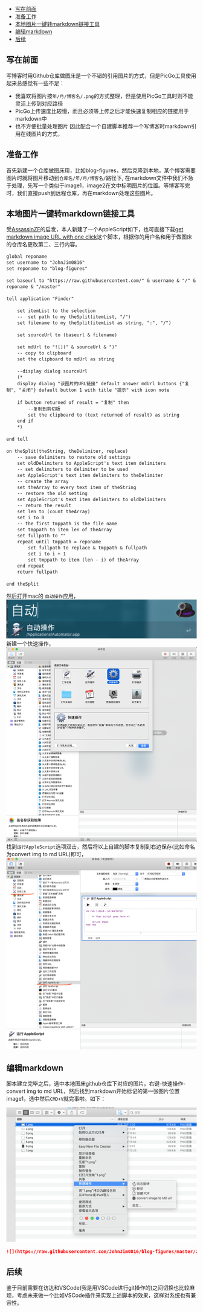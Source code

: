 - [写在前面](#写在前面)
- [准备工作](#准备工作)
- [本地图片一键转markdown链接工具](#本地图片一键转markdown链接工具)
- [编辑markdown](#编辑markdown)
- [后续](#后续)
  
## 写在前面

写博客时用Github仓库做图床是一个不错的引用图片的方式，但是PicGo工具使用起来总感觉有一些不足：
* 我喜欢将图片按```年/月/博客名/.png```的方式整理，但是使用PicGo工具时则不能灵活上传到对应路径
* PicGo上传速度比较慢，而且必须等上传之后才能快速复制相应的链接用于markdown中
* 也不方便批量处理图片
因此配合一个自建脚本推荐一个写博客时markdown引用在线图片的方式，

## 准备工作

首先新建一个仓库做图床用，比如blog-figures，然后克隆到本地，某个博客需要图片时就将图片移动到```仓库名/年/月/博客名/```路径下,
在markdown文件中我们不急于处理，先写一个类似于image1，image2在文中标明图片的位置。等博客写完时，我们直接push到远程仓库，再在markdown处理这些图片。

## 本地图片一键转markdown链接工具

受[AssassinZF](https://github.com/AssassinZF/markdown-image-tool)的启发，本人新建了一个AppleScript如下，也可直接下载[get markdown image URL with one click]()这个脚本，根据你的用户名和用于做图床的仓库名更改第二、三行内容。

```AppleScript
global reponame
set username to "JohnJim0816"
set reponame to "blog-figures"

set baseurl to "https://raw.githubusercontent.com/" & username & "/" & reponame & "/master"

tell application "Finder"
	
	set itemList to the selection
	--	set path to my theSplit(itemList, "/")
	set filename to my theSplit(itemList as string, ":", "/")
	
	set sourceUrl to (baseurl & filename)
	
	set mdUrl to "![](" & sourceUrl & ")"
	-- copy to clipboard
	set the clipboard to mdUrl as string
	
	--display dialog sourceUrl
	(*
	display dialog "该图片的URL链接" default answer mdUrl buttons {"复制", "关闭"} default button 1 with title "提示" with icon note
	
	if button returned of result = "复制" then
		--复制到剪切板
		set the clipboard to (text returned of result) as string
	end if
	*)
	
end tell

on theSplit(theString, theDelimiter, replace)
	-- save delimiters to restore old settings
	set oldDelimiters to AppleScript's text item delimiters
	-- set delimiters to delimiter to be used
	set AppleScript's text item delimiters to theDelimiter
	-- create the array
	set theArray to every text item of theString
	-- restore the old setting
	set AppleScript's text item delimiters to oldDelimiters
	-- return the result	
	set len to (count theArray)
	set i to 0
	-- the first tmppath is the file name
	set tmppath to item len of theArray
	set fullpath to ""
	repeat until tmppath = reponame
		set fullpath to replace & tmppath & fullpath
		set i to i + 1
		set tmppath to item (len - i) of theArray
	end repeat
	return fullpath
	
end theSplit
```
然后打开mac的 ```自动操作```应用，
![fig1](https://raw.githubusercontent.com/JohnJim0816/markdown-image-tool/master/figs/1.png)
新建一个快速操作，
![fig2](https://raw.githubusercontent.com/JohnJim0816/markdown-image-tool/master/figs/2.png)
找到```运行AppleScript```选项双击，然后将以上自建的脚本复制到右边保存(比如命名为convert img to md URL)即可，
![fig3](https://raw.githubusercontent.com/JohnJim0816/markdown-image-tool/master/figs/3.png)

## 编辑markdown

脚本建立完毕之后，选中本地图床github仓库下对应的图片，右键-快速操作-convert img to md URL，然后找到markdown开始标记的第一张图片位置image1，选中然后```CMD+V```就完事啦。如下：


![fig4](https://raw.githubusercontent.com/JohnJim0816/markdown-image-tool/master/figs/4.png)


```markdown
![](https://raw.githubusercontent.com/JohnJim0816/blog-figures/master/2020/04/我的Hexo-Github博客搭建笔记/1.png)
```

## 后续


鉴于目前需要在访达和VSCode(我是用VSCode进行git操作的)之间切换也比较麻烦，考虑未来做一个比如VSCode插件来实现上述脚本的效果，这样对系统也有兼容性。

